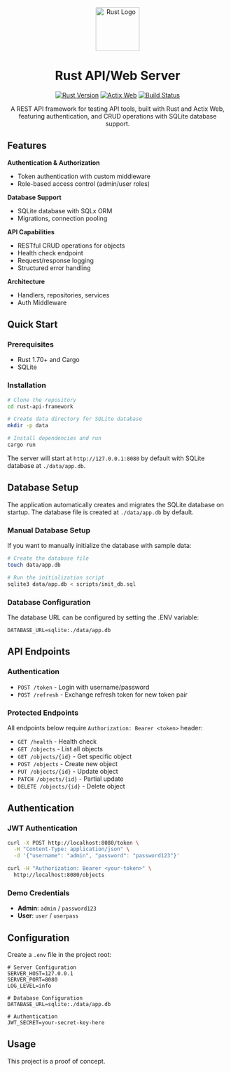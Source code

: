 <div align="center">
  <img src="https://raw.githubusercontent.com/rust-lang/rust-artwork/master/logo/rust-logo-256x256.png" alt="Rust Logo" width="100">
  
# Rust API/Web Server

[![Rust Version](https://img.shields.io/badge/rust-1.70%2B-orange.svg)](https://www.rust-lang.org/)
[![Actix Web](https://img.shields.io/badge/actix--web-4.0%2B-blue.svg)](https://actix.rs/)
[![Build Status](https://img.shields.io/badge/build-passing-brightgreen.svg)]()

A REST API framework for testing API tools, built with Rust and Actix Web, featuring authentication, and CRUD operations with SQLite database support.
</div>

## Features

**Authentication & Authorization**

- Token authentication with custom middleware
- Role-based access control (admin/user roles)

**Database Support**

- SQLite database with SQLx ORM
- Migrations, connection pooling

**API Capabilities**

- RESTful CRUD operations for objects
- Health check endpoint
- Request/response logging
- Structured error handling

**Architecture**

- Handlers, repositories, services
- Auth Middleware

## Quick Start

### Prerequisites

- Rust 1.70+ and Cargo
- SQLite
### Installation

```bash
# Clone the repository
cd rust-api-framework

# Create data directory for SQLite database
mkdir -p data

# Install dependencies and run
cargo run
```

The server will start at `http://127.0.0.1:8080` by default with SQLite database at `./data/app.db`.

## Database Setup

The application automatically creates and migrates the SQLite database on startup. The database file is created at `./data/app.db` by default.

### Manual Database Setup

If you want to manually initialize the database with sample data:

```bash
# Create the database file
touch data/app.db

# Run the initialization script
sqlite3 data/app.db < scripts/init_db.sql
```

### Database Configuration

The database URL can be configured by setting the .ENV variable:
```env
DATABASE_URL=sqlite:./data/app.db
```

## API Endpoints

### Authentication

- `POST /token` - Login with username/password
- `POST /refresh` - Exchange refresh token for new token pair

### Protected Endpoints

All endpoints below require `Authorization: Bearer <token>` header:

- `GET /health` - Health check
- `GET /objects` - List all objects
- `GET /objects/{id}` - Get specific object
- `POST /objects` - Create new object
- `PUT /objects/{id}` - Update object
- `PATCH /objects/{id}` - Partial update
- `DELETE /objects/{id}` - Delete object

## Authentication

### JWT Authentication

```bash
curl -X POST http://localhost:8080/token \
  -H "Content-Type: application/json" \
  -d '{"username": "admin", "password": "password123"}'

curl -H "Authorization: Bearer <your-token>" \
  http://localhost:8080/objects
```

### Demo Credentials

- **Admin**: `admin` / `password123`
- **User**: `user` / `userpass`

## Configuration

Create a `.env` file in the project root:

```env
# Server Configuration
SERVER_HOST=127.0.0.1
SERVER_PORT=8080
LOG_LEVEL=info

# Database Configuration
DATABASE_URL=sqlite:./data/app.db

# Authentication
JWT_SECRET=your-secret-key-here
```

## Usage

This project is a proof of concept.
